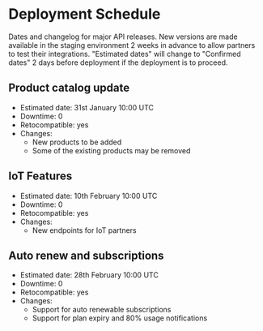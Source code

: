 # Deployment Schedule

Dates and changelog for major API releases. New versions are made available in the staging environment 2 weeks in advance to allow partners to test their integrations. "Estimated dates" will change to "Confirmed dates" 2 days before deployment if the deployment is to proceed.

## Product catalog update

- Estimated date: 31st January 10:00 UTC
- Downtime: 0
- Retocompatible: yes
- Changes:
  - New products to be added
  - Some of the existing products may be removed


## IoT Features

- Estimated date: 10th February 10:00 UTC
- Downtime: 0
- Retocompatible: yes
- Changes:
  - New endpoints for IoT partners

## Auto renew and subscriptions

- Estimated date: 28th February 10:00 UTC
- Downtime: 0
- Retocompatible: yes
- Changes:
  - Support for auto renewable subscriptions
  - Support for plan expiry and 80% usage notifications
